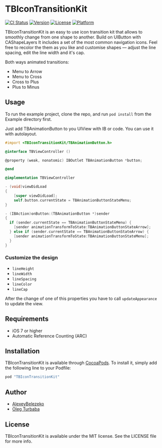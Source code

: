 # TBIconTransitionKit

[![CI Status](http://img.shields.io/travis/AlexeyBelezeko/TBIconTransitionKit.svg?style=flat)](https://travis-ci.org/AlexeyBelezeko/TBIconTransitionKit)
[![Version](https://img.shields.io/cocoapods/v/TBIconTransitionKit.svg?style=flat)](http://cocoapods.org/pods/TBIconTransitionKit)
[![License](https://img.shields.io/cocoapods/l/TBIconTransitionKit.svg?style=flat)](http://cocoapods.org/pods/TBIconTransitionKit)
[![Platform](https://img.shields.io/cocoapods/p/TBIconTransitionKit.svg?style=flat)](http://cocoapods.org/pods/TBIconTransitionKit)

TBIconTransitionKit  is an easy to use icon transition kit that allows to smoothly change from one shape to another.
Build on UIButton with CAShapeLayers It includes a set of the most common navigation icons. Feel free to recolor the them as you like and customise shapes — adjust the line spacing, edit the line width and it's cap.

Both ways animated transitions:

- Menu to Arrow 
- Menu to Cross 
- Cross to Plus
- Plus to Minus

## Usage

To run the example project, clone the repo, and run `pod install` from the Example directory first.

Just add TBAnimationButton to you UIView with IB or code. You can use it with autolayout.

```objective-c
#import <TBIconTransitionKit/TBAnimationButton.h>

@interface TBViewController ()

@property (weak, nonatomic) IBOutlet TBAnimationButton *button;

@end

@implementation TBViewController

- (void)viewDidLoad
{
    [super viewDidLoad];
    self.button.currentState = TBAnimationButtonStateMenu;
}

- (IBAction)onButton:(TBAnimationButton *)sender
{
  if (sender.currentState == TBAnimationButtonStateMenu) {
    [sender animationTransformToState:TBAnimationButtonStateArrow];
  } else if (sender.currentState == TBAnimationButtonStateArrow) {
    [sender animationTransformToState:TBAnimationButtonStateMenu];
  }
}
```

### Customize the design

- `lineHeight`
- `lineWidth`
- `lineSpacing`
- `lineColor`
- `lineCap`

After the change of one of this properties you have to call `updateAppearance` to update the view.

## Requirements

- iOS 7 or higher
- Automatic Reference Counting (ARC)

## Installation

TBIconTransitionKit is available through [CocoaPods](http://cocoapods.org). To install
it, simply add the following line to your Podfile:

```ruby
pod "TBIconTransitionKit"
```

## Author

- [AlexeyBelezeko](https://github.com/AlexeyBelezeko) 
- [Oleg Turbaba](https://dribbble.com/turbab)

## License

TBIconTransitionKit is available under the MIT license. See the LICENSE file for more info.
